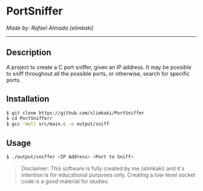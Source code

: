 # PortSniffer

_Made by: Rafael Almada (slimkaki)_
___

## Description

A project to create a C port sniffer, given an IP address. It may be possible to sniff throughout all the possible ports, or otherwise, search for specific ports.

## Installation

```sh
$ git clone https://github.com/slimkaki/PortSniffer
$ cd PortSniffer/
$ gcc -Wall src/main.c -o output/sniff
```

## Usage

```sh
$ ./output/sniffer <IP Address> <Port to Sniff>
```

> Disclaimer: This software is fully created by me (slimkaki) and it's intention is for educational purposes only. Creating a low-level socket code is a good material for studies.